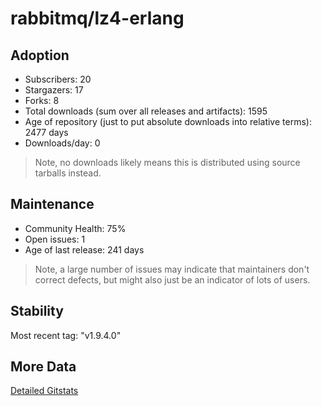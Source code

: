 # rabbitmq/lz4-erlang

## Adoption

- Subscribers: 20
- Stargazers: 17
- Forks: 8
- Total downloads (sum over all releases and artifacts): 1595
- Age of repository (just to put absolute downloads into relative terms): 2477 days
- Downloads/day: 0

> Note, no downloads likely means this is distributed using source tarballs instead.

## Maintenance

- Community Health: 75%
- Open issues: 1
- Age of last release: 241 days

> Note, a large number of issues may indicate that maintainers don't correct defects, but might also
> just be an indicator of lots of users.

## Stability

Most recent tag: "v1.9.4.0"

## More Data

[Detailed Gitstats](/bazel-catalog/gitstats/rabbitmq/lz4-erlang)

